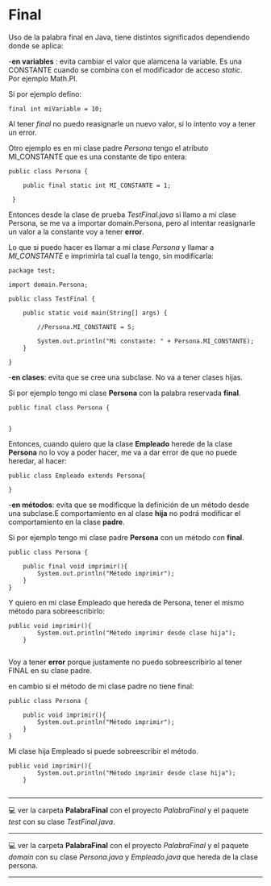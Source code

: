 # Final

Uso de la palabra final en Java, tiene distintos significados dependiendo donde se aplica: <br>

-**en variables** : evita cambiar el valor que alamcena la variable. Es una CONSTANTE cuando se combina con el modificador de acceso *static*. <br>
Por ejemplo Math.PI. <br>

Si por ejemplo defino: <br>
```
final int miVariable = 10;
```

Al tener *final* no puedo reasignarle un nuevo valor, si lo intento voy a tener un error. <br>

Otro ejemplo es en mi clase padre *Persona* tengo el atributo MI_CONSTANTE que es una constante de tipo entera: <br>

```
public class Persona {
    
    public final static int MI_CONSTANTE = 1;
    
 }   
```

Entonces desde la clase de prueba *TestFinal.java* si llamo a mi clase Persona, se me va a importar domain.Persona, pero al intentar reasignarle un valor a la constante voy a tener **error**. <br>

Lo que si puedo hacer es llamar a mi clase *Persona* y llamar a *MI_CONSTANTE* e imprimirla tal cual la tengo, sin modificarla: <br>


```
package test;

import domain.Persona;

public class TestFinal {
    
    public static void main(String[] args) {
        
        //Persona.MI_CONSTANTE = 5;
        
        System.out.println("Mi constante: " + Persona.MI_CONSTANTE); 
    }
    
}
```


-**en clases**: evita que se cree una subclase. No va a tener clases hijas.<br>

Si por ejemplo tengo mi clase **Persona** con la palabra reservada **final**. <br>

```
public final class Persona {
    
    
}
```

Entonces, cuando quiero que la clase **Empleado** herede de la clase **Persona** no lo voy a poder hacer, me va a dar error de que no puede heredar, al hacer: <br>

```
public class Empleado extends Persona{
    
}
```

-**en métodos**: evita que se modificque la definición de un método desde una subclase.E comportamiento en al clase **hija** no podrá modificar el comportamiento en la clase **padre**.<br>

Si por ejemplo tengo mi clase padre **Persona** con un método con **final**. <br>

```
public class Persona {
    
    public final void imprimir(){
        System.out.println("Método imprimir");
    }
}
```

Y quiero en mi clase Empleado que hereda de Persona, tener el mismo método para sobreescribirlo: <br>

```
public void imprimir(){
        System.out.println("Método imprimir desde clase hija");
    }
    
```

Voy a tener **error** porque justamente no puedo sobreescribirlo al tener FINAL en su clase padre. <br>


en cambio si el método de mi clase padre no tiene final: <br>

```
public class Persona {
    
    public void imprimir(){
        System.out.println("Método imprimir");
    }
}
```

Mi clase hija Empleado si puede sobreescribir el método. <br>

```
public void imprimir(){
        System.out.println("Método imprimir desde clase hija");
    }
    
```

---

💻 ver la carpeta **PalabraFinal** con el proyecto *PalabraFinal* y el paquete *test* con su clase *TestFinal.java*. <br>

---

💻 ver la carpeta **PalabraFinal** con el proyecto *PalabraFinal* y el paquete *domain* con su clase *Persona.java* y *Empleado.java* que hereda de la clase persona. <br>

---


